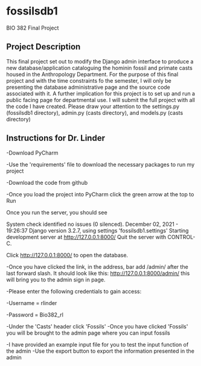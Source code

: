 # fossilsdb1
BIO 382 Final Project
## Project Description
This final project set out to modify the Django admin interface to produce a new database/application cataloguing the hominin fossil and primate casts housed in the Anthropology Department. For the purpose of this final project and with the time constraints fo the semester, I will only be presenting the database administrative page and the source code associated with it. A further implication for this project is to set up and run a public facing page for departmental use. I will submit the full project with all the code I have created. Please draw your attention to the settings.py (fossilsdb1 directory), admin.py (casts directory), and models.py (casts directory)
## Instructions for Dr. Linder
-Download PyCharm

-Use the 'requirements' file to download the necessary packages to run my project

-Download the code from github

-Once you load the project into PyCharm click the green arrow at the top to Run

Once you run the server, you should see 

System check identified no issues (0 silenced).
December 02, 2021 - 19:26:37
Django version 3.2.7, using settings 'fossilsdb1.settings'
Starting development server at http://127.0.0.1:8000/
Quit the server with CONTROL-C.

Click http://127.0.0.1:8000/ to open the database. 

-Once you have clicked the link, in the address, bar add /admin/ after the last forward slash. It should look like this: http://127.0.0.1:8000/admin/ this will bring you to the admin sign in page. 

-Please enter the following credentials to gain access:

-Username = rlinder 

-Password = Bio382_rl

-Under the 'Casts' header click 'Fossils'
-Once you have clicked 'Fossils' you will be brought to the admin page where you can input fossils

-I have provided an example input file for you to test the input function of the admin
-Use the export button to export the information presented in the admin

